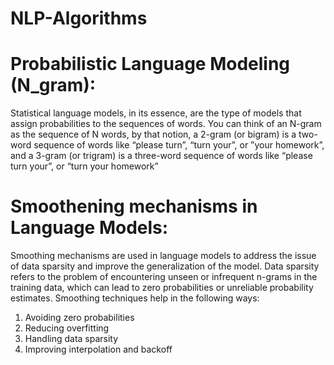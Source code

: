 # NLP-Algorithms
# Probabilistic Language Modeling (N_gram):
Statistical language models, in its essence, are the type of models that assign probabilities to the sequences of words.
You can think of an N-gram as the sequence of N words, by that notion, a 2-gram (or bigram) is a two-word sequence of words like “please turn”, “turn your”, or ”your homework”, and a 3-gram (or trigram) is a three-word sequence of words like “please turn your”, or “turn your homework”
# Smoothening mechanisms in Language Models:
Smoothing mechanisms are used in language models to address the issue of data sparsity and improve the generalization of the model. Data sparsity refers to the problem of encountering unseen or infrequent n-grams in the training data, which can lead to zero probabilities or unreliable probability estimates. 
Smoothing techniques help in the following ways:
1. Avoiding zero probabilities
2. Reducing overfitting
3. Handling data sparsity
4. Improving interpolation and backoff
